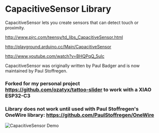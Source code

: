 # CapacitiveSensor Library

CapacitiveSensor lets you create sensors that can detect touch or proximity. 

http://www.pjrc.com/teensy/td_libs_CapacitiveSensor.html

http://playground.arduino.cc/Main/CapacitiveSensor

http://www.youtube.com/watch?v=BHQPqQ_5ulc

CapacitiveSensor was originally written by Paul Badger and is now maintained by Paul Stoffregen.

### Forked for my personal project https://github.com/ozatyx/tattoo-slider to work with a XIAO ESP32-C3
### Library does not work until used with Paul Stoffregen's OneWire library: https://github.com/PaulStoffregen/OneWire

![CapacitiveSensor Demo](http://www.pjrc.com/teensy/td_libs_CapacitiveSensor_1.jpg)
